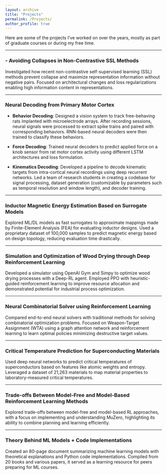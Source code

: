 ```yaml
---
layout: archive
title: "Projects"
permalink: /Projects/
author_profile: true
---
```


Here are some of the projects I’ve worked on over the years, mostly as part of graduate courses or during my free time.

---

### - Avoiding Collapses in Non-Contrastive SSL Methods
Investigated how recent non-contrastive self-supervised learning (SSL) methods prevent collapse and maximize representation information without negative pairs. Focused on architectural changes and loss regularizations enabling high information content in representations.

---

### Neural Decoding from Primary Motor Cortex

- **Behavior Decoding**: Designed a vision system to track free-behaving rats implanted with microelectrode arrays. After recording sessions, neural signals were processed to extract spike trains and paired with corresponding behaviors. RNN-based neural decoders were then trained to classify these behaviors.

- **Force Decoding**: Trained neural decoders to predict applied force on a knob sensor from rat motor cortex activity using different LSTM architectures and loss formulation.

- **Kinematics Decoding**: Developed a pipeline to decode kinematic targets from intra-cortical neural recordings using deep recurrent networks. Led a team of research students in creating a codebase for signal processing, dataset generation (customizable by parameters such as temporal resolution and window length), and decoder training.

---

### Inductor Magnetic Energy Estimation Based on Surrogate Models

Explored ML/DL models as fast surrogates to approximate mappings made by Finite-Element Analysis (FEA) for evaluating inductor designs. Used a proprietary dataset of 100,000 samples to predict magnetic energy based on design topology, reducing evaluation time drastically.

---

### Simulation and Optimization of Wood Drying through Deep Reinforcement Learning

Developed a simulator using OpenAI Gym and Simpy to optimize wood drying processes with a Deep-RL agent. Employed PPO with heuristic-guided reinforcement learning to improve resource allocation and demonstrated potential for industrial process optimization.

---

### Neural Combinatorial Solver using Reinforcement Learning

Compared end-to-end neural solvers with traditional methods for solving combinatorial optimization problems. Focused on Weapon-Target Assignment (WTA) using a graph attention network and reinforcement learning to learn optimal policies minimizing destructive target values.

---

### Critical Temperature Prediction for Superconducting Materials

Used deep neural networks to predict critical temperatures of superconductors based on features like atomic weights and entropy. Leveraged a dataset of 21,263 materials to map material properties to laboratory-measured critical temperatures.

---

### Trade-offs Between Model-Free and Model-Based Reinforcement Learning Methods

Explored trade-offs between model-free and model-based RL approaches, with a focus on implementing and understanding MuZero, highlighting its ability to combine planning and learning efficiently.

---

### Theory Behind ML Models + Code Implementations
Created an 80-page document summarizing machine learning models with theoretical explanations and Python code implementations. Compiled from 20 books and various papers, it served as a learning resource for peers preparing for ML courses.
